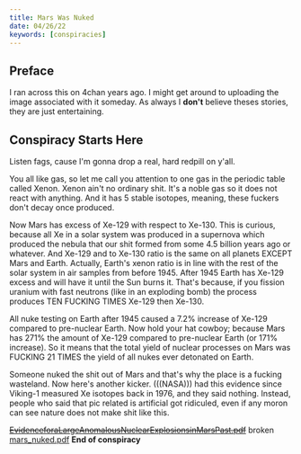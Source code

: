 ```yaml
---
title: Mars Was Nuked
date: 04/26/22
keywords: [conspiracies]
---
```

## Preface
I ran across this on 4chan years ago. I might get around to uploading the image associated with it someday. As always I **don't** believe theses stories, they are just entertaining.

## Conspiracy Starts Here
Listen fags, cause I'm gonna drop a real, hard redpill on y'all.

You all like gas, so let me call you attention to one gas in the periodic table called Xenon. Xenon ain't no ordinary shit. It's a noble gas so it does not react with anything. And it has 5 stable isotopes, meaning, these fuckers don't decay once produced.

Now Mars has excess of Xe-129 with respect to Xe-130. This is curious, because all Xe in a solar system was produced in a supernova which produced the nebula that our shit formed from some 4.5 billion years ago or whatever. And Xe-129 and to Xe-130 ratio is the same on all planets EXCEPT Mars and Earth. Actually, Earth's xenon ratio is in line with the rest of the solar system in air samples from before 1945. After 1945 Earth has Xe-129 excess and will have it until the Sun burns it. That's because, if you fission uranium with fast neutrons (like in an exploding bomb) the process produces TEN FUCKING TIMES Xe-129 then Xe-130.

All nuke testing on Earth after 1945 caused a 7.2% increase of Xe-129 compared to pre-nuclear Earth. Now hold your hat cowboy; because Mars has 271% the amount of Xe-129 compared to pre-nuclear Earth (or 171% increase). So it means that the total yield of nuclear processes on Mars was FUCKING 21 TIMES the yield of all nukes ever detonated on Earth.

Someone nuked the shit out of Mars and that's why the place is a fucking wasteland. Now here's another kicker. (((NASA))) had this evidence since Viking-1 measured Xe isotopes back in 1976, and they said nothing. Instead, people who said that pic related is artificial got ridiculed, even if any moron can see nature does not make shit like this.

~~[EvidenceforaLargeAnomalousNuclearExplosionsinMarsPast.pdf](http://spsr.utsi.edu/articles/EvidenceforaLargeAnomalousNuclearExplosionsinMarsPast.pdf)~~ broken
[mars_nuked.pdf](/mars_nuked.pdf)
**End of conspiracy**
